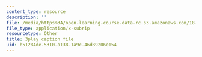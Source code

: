 ```yaml
---
content_type: resource
description: ''
file: /media/https%3A/open-learning-course-data-rc.s3.amazonaws.com/18-404j-theory-of-computation-fall-2020/b51284de5310a1381a9c46d39206e154_3PzuSPQPEU4.srt
file_type: application/x-subrip
resourcetype: Other
title: 3play caption file
uid: b51284de-5310-a138-1a9c-46d39206e154
---
```

